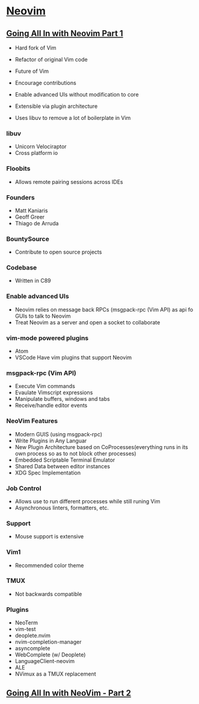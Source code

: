 [Neovim](https://neovim.io/)
==============================================

[Going All In with Neovim Part 1](https://www.youtube.com/watch?v=spwkQ_rVzHc)
---------------------------

- Hard fork of Vim
- Refactor of original Vim code
- Future of Vim

- Encourage contributions
- Enable advanced UIs without modification to core
- Extensible via plugin architecture
- Uses libuv to remove a lot of boilerplate in Vim

### libuv
- Unicorn Velociraptor
- Cross platform io

### Floobits
- Allows remote pairing sessions across IDEs

### Founders
- Matt Kaniaris
- Geoff Greer
- Thiago de Arruda

### BountySource
- Contribute to open source projects

### Codebase
- Written in C89

### Enable advanced UIs
- Neovim relies on message back RPCs (msgpack-rpc (Vim API) as api fo GUIs to talk to Neovim
- Treat Neovim as a server and open a socket to collaborate

### vim-mode powered plugins
- Atom
- VSCode
Have vim plugins that support Neovim

### msgpack-rpc (Vim API)
- Execute Vim commands
- Evaulate Vimscript expressions
- Manipulate buffers, windows and tabs
- Receive/handle editor events

### NeoVim Features
- Modern GUIS (using msgpack-rpc)
- Write Plugins in Any Languar
- New Plugin Architecture based on CoProcesses(everything runs in its own process so as to not block other processes)
- Embedded Scriptable Terminal Emulator
- Shared Data between editor instances
- XDG Spec Implementation

### Job Control
- Allows use to run different processes while still runing Vim
- Asynchronous linters, formatters, etc.

### Support
- Mouse support is extensive

### Vim1
- Recommended color theme

### TMUX
- Not backwards compatible

### Plugins
- NeoTerm
- vim-test
- deoplete.nvim
- nvim-completion-manager
- asyncomplete
- WebComplete (w/ Deoplete)
- LanguageClient-neovim
- ALE
- NVimux as a TMUX replacement

[Going All In with NeoVim - Part 2](https://www.youtube.com/watch?v=D0T00ABs4js)
----------------------------------------------

